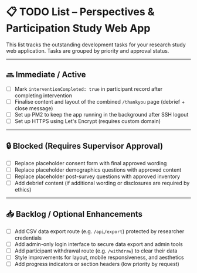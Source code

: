 # 📋 TODO List – Perspectives & Participation Study Web App

This list tracks the outstanding development tasks for your research study web application. Tasks are grouped by priority and approval status.

---

## 🔜 Immediate / Active

- [ ] Mark `interventionCompleted: true` in participant record after completing intervention  
- [ ] Finalise content and layout of the combined `/thankyou` page (debrief + close message)  
- [ ] Set up PM2 to keep the app running in the background after SSH logout  
- [ ] Set up HTTPS using Let's Encrypt (requires custom domain)  

---

## 🔒 Blocked (Requires Supervisor Approval)

- [ ] Replace placeholder consent form with final approved wording  
- [ ] Replace placeholder demographics questions with approved content  
- [ ] Replace placeholder post-survey questions with approved inventory  
- [ ] Add debrief content (if additional wording or disclosures are required by ethics)  

---

## 📥 Backlog / Optional Enhancements

- [ ] Add CSV data export route (e.g. `/api/export`) protected by researcher credentials  
- [ ] Add admin-only login interface to secure data export and admin tools  
- [ ] Add participant withdrawal route (e.g. `/withdraw`) to clear their data  
- [ ] Style improvements for layout, mobile responsiveness, and aesthetics  
- [ ] Add progress indicators or section headers (low priority by request)  

